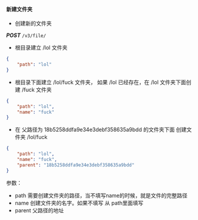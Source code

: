 #### 新建文件夹

* 创建新的文件夹

***POST*** ```/v3/file/```

* 根目录建立 /lol 文件夹
```json
{
	"path": "lol"
}
```

* 根目录下面建立 /lol/fuck 文件夹， 如果 /lol 已经存在，在 /lol 文件夹下面创建 /fuck 文件夹

```json
{
	"path": "lol",
	"name": "fuck"
}
```

* 在 父路径为 18b5258ddfa9e34e3debf358635a9bdd 的文件夹下面 创建文件夹 /lol/fuck 
```json
{
	"path": "lol",
	"name": "fuck",
	"parent": "18b5258ddfa9e34e3debf358635a9bdd"
}
```

参数：

* path 需要创建文件夹的路径，当不填写name的时候，就是文件的完整路径
* name 创建文件夹的名字。如果不填写 从 path里面填写
* parent 父路径的地址
